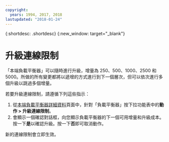 ```yaml
---
copyright:
  years: 1994, 2017, 2018
lastupdated: "2018-01-24"
---
```


{:shortdesc: .shortdesc}
{:new_window: target="_blank"}

# 升級連線限制

「本端負載平衡器」可以隨時進行升級，增量為 250、500、1000、2500 和 5000。所做的所有變更都將以遞增的方式進行到下一個層次，但可以依次進行多個升級以跳過多個增量。 

若要升級連線限制，請遵循下列這些指示：

1. 從[本端負載平衡器詳細資料](view-all-load-balancers.html)頁面中，針對「負載平衡器」按下拉功能表中的**動作 > 升級連線限制**。
2. 會顯示一個確認對話框，向您顯示負載平衡器的下一個可用增量和升級成本。按一下**是**以確認升級。按一下**否**即可取消動作。

新的連線限制會立即生效。
